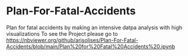 # Plan-For-Fatal-Accidents
Plan for fatal accidents by making an intensive datpa analysis with high visualizations
To see the Project please go to https://nbviewer.org/github/arisolises/Plan-For-Fatal-Accidents/blob/main/Plan%20for%20Fatal%20Accidents%20.ipynb
